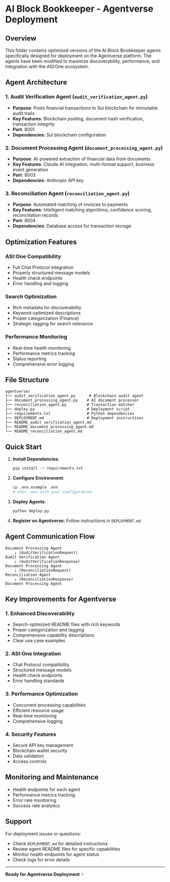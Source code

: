 # AI Block Bookkeeper - Agentverse Deployment

## Overview

This folder contains optimized versions of the AI Block Bookkeeper agents specifically designed for deployment on the Agentverse platform. The agents have been modified to maximize discoverability, performance, and integration with the ASI:One ecosystem.

## Agent Architecture

### 1. Audit Verification Agent (`audit_verification_agent.py`)
- **Purpose**: Posts financial transactions to Sui blockchain for immutable audit trails
- **Key Features**: Blockchain posting, document hash verification, transaction integrity
- **Port**: 8001
- **Dependencies**: Sui blockchain configuration

### 2. Document Processing Agent (`document_processing_agent.py`)
- **Purpose**: AI-powered extraction of financial data from documents
- **Key Features**: Claude AI integration, multi-format support, business event generation
- **Port**: 8003
- **Dependencies**: Anthropic API key

### 3. Reconciliation Agent (`reconciliation_agent.py`)
- **Purpose**: Automated matching of invoices to payments
- **Key Features**: Intelligent matching algorithms, confidence scoring, reconciliation records
- **Port**: 8004
- **Dependencies**: Database access for transaction storage

## Optimization Features

### ASI:One Compatibility
- Full Chat Protocol integration
- Properly structured message models
- Health check endpoints
- Error handling and logging

### Search Optimization
- Rich metadata for discoverability
- Keyword-optimized descriptions
- Proper categorization (Finance)
- Strategic tagging for search relevance

### Performance Monitoring
- Real-time health monitoring
- Performance metrics tracking
- Status reporting
- Comprehensive error logging

## File Structure

```
agentverse/
├── audit_verification_agent.py      # Blockchain audit agent
├── document_processing_agent.py    # AI document processor
├── reconciliation_agent.py         # Transaction matcher
├── deploy.py                       # Deployment script
├── requirements.txt                # Python dependencies
├── DEPLOYMENT.md                   # Deployment instructions
├── README_audit_verification_agent.md
├── README_document_processing_agent.md
└── README_reconciliation_agent.md
```

## Quick Start

1. **Install Dependencies**:
   ```bash
   pip install -r requirements.txt
   ```

2. **Configure Environment**:
   ```bash
   cp .env.example .env
   # Edit .env with your configuration
   ```

3. **Deploy Agents**:
   ```bash
   python deploy.py
   ```

4. **Register on Agentverse**:
   Follow instructions in `DEPLOYMENT.md`

## Agent Communication Flow

```
Document Processing Agent
    ↓ (AuditVerificationRequest)
Audit Verification Agent
    ↓ (AuditVerificationResponse)
Document Processing Agent
    ↓ (ReconciliationRequest)
Reconciliation Agent
    ↓ (ReconciliationResponse)
Document Processing Agent
```

## Key Improvements for Agentverse

### 1. Enhanced Discoverability
- Search-optimized README files with rich keywords
- Proper categorization and tagging
- Comprehensive capability descriptions
- Clear use case examples

### 2. ASI:One Integration
- Chat Protocol compatibility
- Structured message models
- Health check endpoints
- Error handling standards

### 3. Performance Optimization
- Concurrent processing capabilities
- Efficient resource usage
- Real-time monitoring
- Comprehensive logging

### 4. Security Features
- Secure API key management
- Blockchain wallet security
- Data validation
- Access controls

## Monitoring and Maintenance

- Health endpoints for each agent
- Performance metrics tracking
- Error rate monitoring
- Success rate analytics

## Support

For deployment issues or questions:
- Check `DEPLOYMENT.md` for detailed instructions
- Review agent README files for specific capabilities
- Monitor health endpoints for agent status
- Check logs for error details

---

**Ready for Agentverse Deployment** ✨

